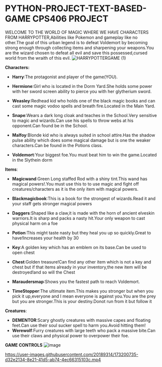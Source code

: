 # PYTHON-PROJECT-TEXT-BASED-GAME CPS406 PROJECT

WELCOME TO THE WORLD OF MAGIC WHERE WE HAVE CHARACTERS FROM HARRYPOTTER,Abilities like Pokemon and gameplay like no other.The goal of this urban legend is to defeat Voldemort
by becoming strong enough through collecting items and sharpening your weapons.You are the wizard chosen to defeat all evil and save this possessed,cursed world from the wraith of this evil.
![HARRYPOTTERGAME (1)](https://user-images.githubusercontent.com/20189314/173197699-bbab62d6-bf9a-4b9a-a9d3-0a04175a8262.jpg)

**Characters:**

- **Harry**:The protagonist and player of the game(YOU).

- **Hermione**:Girl who is located in the Dorm Yard.She holds some power with her sword screen ability to pierce you with her glytherium sword.

- **Weasley**:Redhead kid who holds one of the  black magic books and can cast some magic vodoo spells and breath fire.Located in the Main Yard.

- **Snape**:Wears a dark long cloak and teaches in the School.Very sensitive to magic and wizards.Can use his spells to throw webs at his opponent.Can found be in the School.

- **Malfoy**:Blonde kid who is always suited in school attire.Has the shadow pulse ability which does some magical damage but is one the weaker characters.Can be found in the Potions class.

- **Voldemort**:Your biggest foe.You must beat him to win the game.Located in the Slythein dorm

**Items**:
- **Magicwand**:Green Long staffed Rod with a shiny tint.This wand has magical powers!.You must use this to to use magic and fight off creatures/characters as it is the only item with magical powers.
- **Blackmagicbook**:This is a book for the strongest of wizards.Read it and your staff gets stronger magical powers
- **Daggers**:Shaped like a claw,it is made with the horn of ancient elveskin warriors.It is sharp and packs a nasty hit.Your only weapon to cast physical harm on a foe
- **Potion**:This might taste nasty but they heal you up so quickly.Great to have!Increases your health by 30
- **Key**:A golden key which has an emblem on its base.Can be used to open chest
- **Chest**:Golden treasure!Can find any other item which is not a key and chest but if that items already in your inventory,the new item will be destroyed!and so will the Chest
- **Maraudersmap**:Shows you the fastest path to reach Voldemort.

- **TimeStopper**:The ultimate item.This makes you stronger but when you pick it up,everyone and I mean everyone is against you.You are the prey but you are stronger.This is your destiny.Donot run from it but follow it

**Creatures**:
- **DEMENTOR**:Scary ghostly creatures with massive capes and floating feet.Can use their soul sucker spell to harm you.Avoid hitting them!
- **Werewolf**:Furry creatures with large teeth who pack a massive bite.Can use their claws and physical power to overpower their foe.



**GAME CONTROLS**
![image](https://user-images.githubusercontent.com/20189314/173205637-f5a8634f-f585-4538-8232-2e9ecd471a34.png)

https://user-images.githubusercontent.com/20189314/173200735-d32e2134-8e21-41d5-ab74-4ec66315103c.mp4

